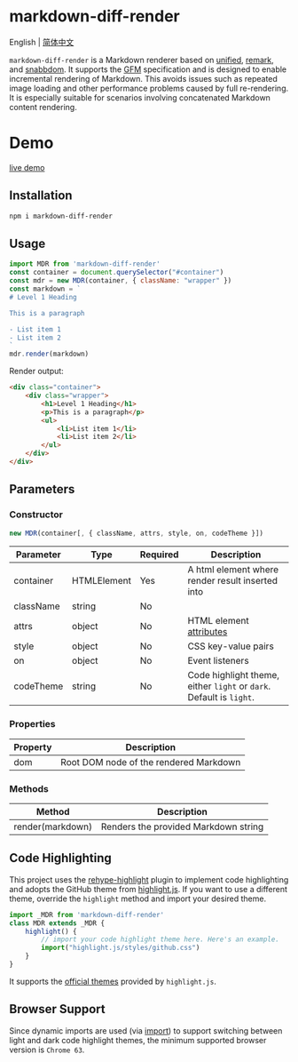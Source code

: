 # markdown-diff-render

English | [简体中文](./README-zh_CN.md)

`markdown-diff-render` is a Markdown renderer based on [unified](https://github.com/unifiedjs/unified), [remark](https://github.com/rehypejs/rehype), and [snabbdom](https://github.com/snabbdom/snabbdom). It supports the [GFM](https://github.github.com/gfm) specification and is designed to enable incremental rendering of Markdown. This avoids issues such as repeated image loading and other performance problems caused by full re-rendering. It is especially suitable for scenarios involving concatenated Markdown content rendering.

# Demo

[live demo](https://jiayuansen.github.io/markdown-diff-render)

## Installation

```bash
npm i markdown-diff-render
```

## Usage

```javascript
import MDR from 'markdown-diff-render'
const container = document.querySelector("#container")
const mdr = new MDR(container, { className: "wrapper" })
const markdown = `
# Level 1 Heading

This is a paragraph

- List item 1
- List item 2
`
mdr.render(markdown)
```

Render output:

```html
<div class="container">
    <div class="wrapper">
        <h1>Level 1 Heading</h1>
        <p>This is a paragraph</p>
        <ul>
            <li>List item 1</li>
            <li>List item 2</li>
        </ul>
    </div>
</div>
```

## Parameters

### Constructor

```javascript
new MDR(container[, { className, attrs, style, on, codeTheme }])
```

| Parameter   | Type        | Required | Description |
|-------------|-------------|----------|-------------|
| container   | HTMLElement | Yes      | A html element where render result inserted into |
| className   | string      | No       |             |
| attrs       | object      | No       | HTML element [attributes](https://developer.mozilla.org/en-US/docs/Glossary/Attribute) |
| style       | object      | No       | CSS key-value pairs |
| on          | object      | No       | Event listeners |
| codeTheme   | string      | No       | Code highlight theme, either `light` or `dark`. Default is `light`. |

### Properties

| Property | Description               |
|----------|---------------------------|
| dom      | Root DOM node of the rendered Markdown |

### Methods

| Method            | Description                   |
|-------------------|-------------------------------|
| render(markdown)  | Renders the provided Markdown string |

## Code Highlighting

This project uses the [rehype-highlight](https://github.com/rehypejs/rehype-highlight) plugin to implement code highlighting and adopts the GitHub theme from [highlight.js](https://github.com/highlightjs/highlight.js). If you want to use a different theme, override the `highlight` method and import your desired theme.

```javascript
import _MDR from 'markdown-diff-render'
class MDR extends _MDR {
    highlight() {
        // import your code highlight theme here. Here's an example.
        import("highlight.js/styles/github.css")
    }
}
```

It supports the [official themes](https://github.com/highlightjs/highlight.js/tree/main/src/styles) provided by `highlight.js`.

## Browser Support

Since dynamic imports are used (via [import](https://developer.mozilla.org/en-US/docs/Web/JavaScript/Reference/Operators/import)) to support switching between light and dark code highlight themes, the minimum supported browser version is `Chrome 63`.
